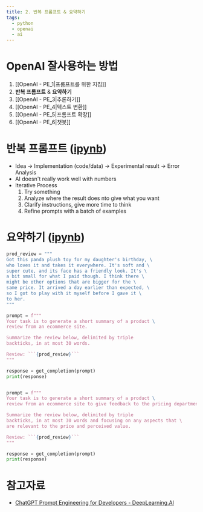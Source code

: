 ```yaml
---
title: 2. 반복 프롬프트 & 요약하기
tags:
  - python
  - openai
  - ai
---
```




# OpenAI 잘사용하는 방법 

1. [[OpenAI - PE_1|프롬프트를 위한 지침]]
2. **반복 프롬프트** & **요약하기**
3. [[OpenAI - PE_3|추론하기]]
4. [[OpenAI - PE_4|텍스트 변환]]
5. [[OpenAI - PE_5|프롬프트 확장]]
6. [[OpenAI - PE_6|챗봇]]


# 반복 프롬프트 ([ipynb](https://colab.research.google.com/drive/1kolj2HPakI43DU3BOug_wEP-wQ_UCAq4?usp=sharing))

-  Idea -> Implementation (code/data) -> Experimental result -> Error Analysis 
- AI doesn't really work well with numbers 
- Iterative Process 
    1. Try something 
    2. Analyze where the result does nto give what you want 
    3. Clarify instructions, give more time to think 
    4. Refine prompts with a batch of examples 

# 요약하기 ([ipynb](https://colab.research.google.com/drive/1KmtI-ZI3bY_eWiXpqMw_TeNxz53smCu2?usp=sharing))

```python
prod_review = """
Got this panda plush toy for my daughter's birthday, \
who loves it and takes it everywhere. It's soft and \ 
super cute, and its face has a friendly look. It's \ 
a bit small for what I paid though. I think there \ 
might be other options that are bigger for the \ 
same price. It arrived a day earlier than expected, \ 
so I got to play with it myself before I gave it \ 
to her.
"""

prompt = f"""
Your task is to generate a short summary of a product \
review from an ecommerce site. 

Summarize the review below, delimited by triple 
backticks, in at most 30 words. 

Review: ```{prod_review}```
"""

response = get_completion(prompt)
print(response)


prompt = f"""
Your task is to generate a short summary of a product \
review from an ecommerce site to give feedback to the pricing department. 

Summarize the review below, delimited by triple 
backticks, in at most 30 words and focusing on any aspects that \ 
are relevant to the price and perceived value. 

Review: ```{prod_review}```
"""

response = get_completion(prompt)
print(response)

```

# 참고자료
- [ChatGPT Prompt Engineering for Developers - DeepLearning.AI](https://www.youtube.com/playlist?list=PLSpnHWTONcJ3Hiecy_6nprwhKyJv40U6M)

